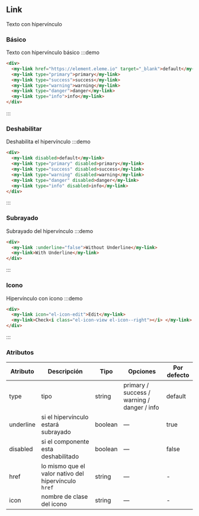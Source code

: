 ## Link

Texto con hipervínculo

### Básico

Texto con hipervínculo básico
:::demo

```html
<div>
  <my-link href="https://element.eleme.io" target="_blank">default</my-link>
  <my-link type="primary">primary</my-link>
  <my-link type="success">success</my-link>
  <my-link type="warning">warning</my-link>
  <my-link type="danger">danger</my-link>
  <my-link type="info">info</my-link>
</div>
```

:::

### Deshabilitar

Deshabilita el hipervínculo
:::demo

```html
<div>
  <my-link disabled>default</my-link>
  <my-link type="primary" disabled>primary</my-link>
  <my-link type="success" disabled>success</my-link>
  <my-link type="warning" disabled>warning</my-link>
  <my-link type="danger" disabled>danger</my-link>
  <my-link type="info" disabled>info</my-link>
</div>
```

:::

### Subrayado

Subrayado del hipervínculo
:::demo

```html
<div>
  <my-link :underline="false">Without Underline</my-link>
  <my-link>With Underline</my-link>
</div>
```

:::

### Icono

Hipervínculo con icono
:::demo

```html
<div>
  <my-link icon="el-icon-edit">Edit</my-link>
  <my-link>Check<i class="el-icon-view el-icon--right"></i> </my-link>
</div>
```

:::

### Atributos

| Atributo  | Descripción                                          | Tipo    | Opciones                                    | Por defecto |
| --------- | ---------------------------------------------------- | ------- | ------------------------------------------- | ----------- |
| type      | tipo                                                 | string  | primary / success / warning / danger / info | default     |
| underline | si el hipervínculo estará subrayado                  | boolean | —                                           | true        |
| disabled  | si el componente esta deshabilitado                  | boolean | —                                           | false       |
| href      | lo mismo que el valor nativo del hipervínculo `href` | string  | —                                           | -           |
| icon      | nombre de clase del icono                            | string  | —                                           | -           |
